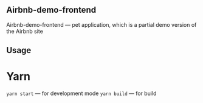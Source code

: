 ## Airbnb-demo-frontend
Airbnb-demo-frontend — pet application, which is a partial demo version of the Airbnb site

## Usage
# Yarn
`yarn start` — for development mode
`yarn build` — for build
